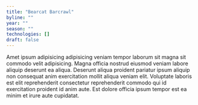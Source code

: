 ```yaml
---
title: "Bearcat Barcrawl"
byline: ""
year: ""
season: ""
technologies: []
draft: false
---
```


Amet ipsum adipisicing adipisicing veniam tempor laborum sit magna sit commodo velit adipisicing. Magna officia nostrud eiusmod veniam labore aliquip deserunt ea aliqua. Deserunt aliqua proident pariatur ipsum aliquip non consequat anim exercitation mollit aliqua veniam elit. Voluptate laboris est elit reprehenderit consectetur reprehenderit commodo qui id exercitation proident id anim aute. Est dolore officia ipsum tempor est ea minim et irure aute cupidatat.